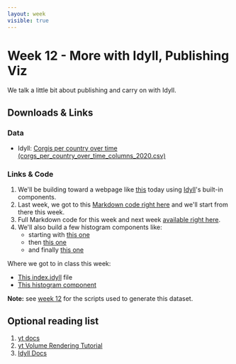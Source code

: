 ```yaml
---
layout: week
visible: true
---
```


# Week 12 - More with Idyll, Publishing Viz

We talk a little bit about publishing and carry on with Idyll.

## Downloads & Links

### Data

 * Idyll: <a href="corg/corgs_per_country_over_time_columns_2020.csv" download>Corgis per country over time (corgs_per_country_over_time_columns_2020.csv)</a>
 
### Links & Code

 1. We'll be building toward a webpage like [this](https://jnaiman.github.io/) today using [Idyll](https://idyll-lang.org/)'s built-in components.
 1. Last week, we got to this [Markdown code right here](https://github.com/UIUC-iSchool-DataViz/spring2020/blob/master/week12/corg/inClass/index.idyll) and we'll start from there this week.
 1. Full Markdown code for this week and next week [available right here](https://github.com/UIUC-iSchool-DataViz/spring2020/blob/master/week14/corg/index.idyll).
 1. We'll also build a few histogram components like:
    * starting with [this one](https://github.com/UIUC-iSchool-DataViz/spring2020/blob/master/week14/corg/histogram-custom-d3-component.js)
    * then [this one](https://github.com/UIUC-iSchool-DataViz/spring2020/blob/master/week14/corg/histogram-button-custom-d3-component.js)
    * and finally [this one](https://github.com/UIUC-iSchool-DataViz/spring2020/blob/master/week14/corg/histogram-button-slider-custom-d3-component.js)
	
 Where we got to in class this week:
   * [This index.idyll](index.idyll) file
   * [This histogram component](histogram-custom-d3-component.js)
	
**Note:** see [week 12](../week12/) for the scripts used to generate this dataset.


## Optional reading list

 1. <a href="https://yt-project.org/">yt docs</a> 
 1. <a href="https://yt-project.org/doc/visualizing/volume_rendering.html">yt Volume Rendering Tutorial</a> 
 1. <a href="https://idyll-lang.org/docs"> Idyll Docs</a>
